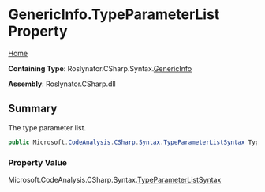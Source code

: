 # GenericInfo\.TypeParameterList Property

[Home](../../../../../README.md)

**Containing Type**: Roslynator\.CSharp\.Syntax\.[GenericInfo](../README.md)

**Assembly**: Roslynator\.CSharp\.dll

## Summary

The type parameter list\.

```csharp
public Microsoft.CodeAnalysis.CSharp.Syntax.TypeParameterListSyntax TypeParameterList { get; }
```

### Property Value

Microsoft\.CodeAnalysis\.CSharp\.Syntax\.[TypeParameterListSyntax](https://docs.microsoft.com/en-us/dotnet/api/microsoft.codeanalysis.csharp.syntax.typeparameterlistsyntax)

